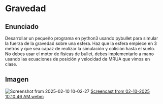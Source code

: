 # Gravedad
## Enunciado
Desarrollar un pequeño programa en python3 usando pybullet para simular la fuerza de la gravedad sobre una esfera. 
Haz que la esfera empiece en 3 metros y que sea capaz de realizar la simulación y colisión hasta el suelo. No debes usar el motor de fisicas de bullet, debes implementarlo a mano usando las ecuaciones de posición y velocidad de MRUA que vimos en clase.
## Imagen
![Screenshot from 2025-02-10 10-02-27](https://github.com/user-attachments/assets/8a0fa59d-2ead-4298-8ef2-9291d99df956)
[Screencast from 02-10-2025 10:10:46 AM.webm](https://github.com/user-attachments/assets/4a103d8e-2ffe-4be1-9cff-f4a29ae160c0)

